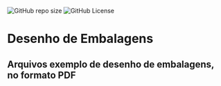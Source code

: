 ![GitHub repo size](https://img.shields.io/github/repo-size/andredso/desenho-embalagens?style=flat)
![GitHub License](https://img.shields.io/github/license/andredso/desenho-embalagens?style=flat)

# Desenho de Embalagens
## Arquivos exemplo de desenho de embalagens, no formato PDF
